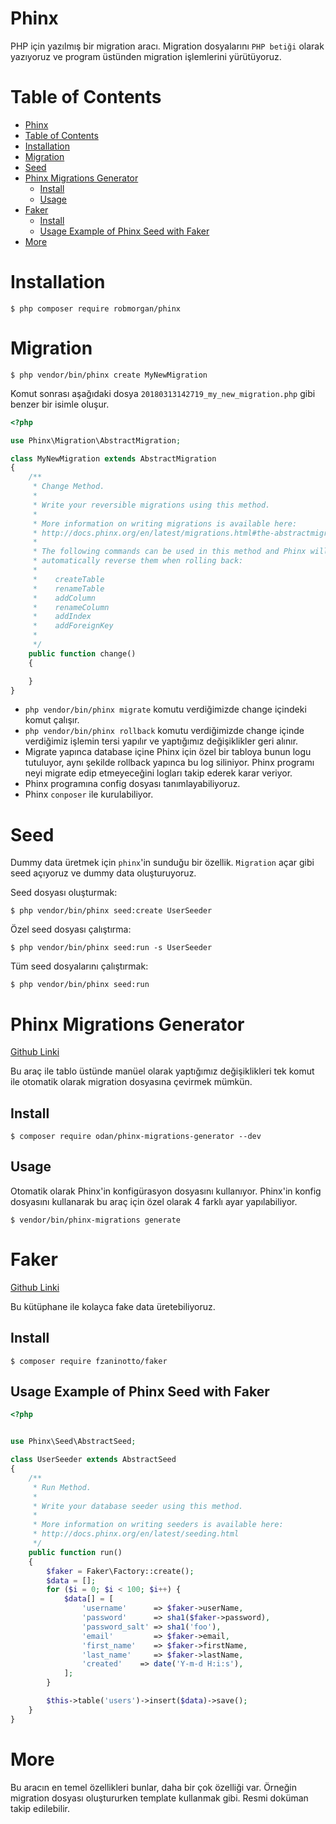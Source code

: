 # Phinx

PHP için yazılmış bir migration aracı. Migration dosyalarını `PHP betiği` olarak yazıyoruz ve program üstünden migration işlemlerini yürütüyoruz.

# Table of Contents

- [Phinx](#phinx)
- [Table of Contents](#table-of-contents)
- [Installation](#installation)
- [Migration](#migration)
- [Seed](#seed)
- [Phinx Migrations Generator](#phinx-migrations-generator)
  - [Install](#install)
  - [Usage](#usage)
- [Faker](#faker)
  - [Install](#install-1)
  - [Usage Example of Phinx Seed with Faker](#usage-example-of-phinx-seed-with-faker)
- [More](#more)

# Installation

```
$ php composer require robmorgan/phinx
```

# Migration

```
$ php vendor/bin/phinx create MyNewMigration
```

Komut sonrası aşağıdaki dosya `20180313142719_my_new_migration.php` gibi benzer bir isimle oluşur.

```php
<?php

use Phinx\Migration\AbstractMigration;

class MyNewMigration extends AbstractMigration
{
    /**
     * Change Method.
     *
     * Write your reversible migrations using this method.
     *
     * More information on writing migrations is available here:
     * http://docs.phinx.org/en/latest/migrations.html#the-abstractmigration-class
     *
     * The following commands can be used in this method and Phinx will
     * automatically reverse them when rolling back:
     *
     *    createTable
     *    renameTable
     *    addColumn
     *    renameColumn
     *    addIndex
     *    addForeignKey
     *
     */
    public function change()
    {

    }
}
```

- `php vendor/bin/phinx migrate` komutu verdiğimizde change içindeki komut çalışır.
- `php vendor/bin/phinx rollback` komutu verdiğimizde change içinde verdiğimiz işlemin tersi yapılır ve yaptığımız değişiklikler geri alınır.
- Migrate yapınca database içine Phinx için özel bir tabloya bunun logu tutuluyor, aynı şekilde rollback yapınca bu log siliniyor. Phinx programı neyi migrate edip etmeyeceğini logları takip ederek karar veriyor.
- Phinx programına config dosyası tanımlayabiliyoruz.
- Phinx `conposer` ile kurulabiliyor.

# Seed

Dummy data üretmek için `phinx`'in sunduğu bir özellik. `Migration` açar gibi seed açıyoruz ve dummy data oluşturuyoruz.

Seed dosyası oluşturmak:

```
$ php vendor/bin/phinx seed:create UserSeeder
```

Özel seed dosyası çalıştırma:

```
$ php vendor/bin/phinx seed:run -s UserSeeder
```

Tüm seed dosyalarını çalıştırmak:

```
$ php vendor/bin/phinx seed:run
```

# Phinx Migrations Generator

[Github Linki](https://github.com/odan/phinx-migrations-generator)

Bu araç ile tablo üstünde manüel olarak yaptığımız değişiklikleri tek komut ile otomatik olarak migration dosyasına çevirmek mümkün.

## Install

```
$ composer require odan/phinx-migrations-generator --dev
```

## Usage

Otomatik olarak Phinx'in konfigürasyon dosyasını kullanıyor. Phinx'in konfig dosyasını kullanarak bu araç için özel olarak 4 farklı ayar yapılabiliyor.

```
$ vendor/bin/phinx-migrations generate
```

# Faker

[Github Linki](https://github.com/fzaninotto/Faker)

Bu kütüphane ile kolayca fake data üretebiliyoruz.

## Install

```
$ composer require fzaninotto/faker
```

## Usage Example of Phinx Seed with Faker

```php
<?php


use Phinx\Seed\AbstractSeed;

class UserSeeder extends AbstractSeed
{
    /**
     * Run Method.
     *
     * Write your database seeder using this method.
     *
     * More information on writing seeders is available here:
     * http://docs.phinx.org/en/latest/seeding.html
     */
    public function run()
    {
        $faker = Faker\Factory::create();
        $data = [];
        for ($i = 0; $i < 100; $i++) {
            $data[] = [
                'username'      => $faker->userName,
                'password'      => sha1($faker->password),
                'password_salt' => sha1('foo'),
                'email'         => $faker->email,
                'first_name'    => $faker->firstName,
                'last_name'     => $faker->lastName,
                'created'    => date('Y-m-d H:i:s'),
            ];
        }

        $this->table('users')->insert($data)->save();
    }
}

```

# More

Bu aracın en temel özellikleri bunlar, daha bir çok özelliği var. Örneğin migration dosyası oluştururken template kullanmak gibi. Resmi doküman takip edilebilir.
